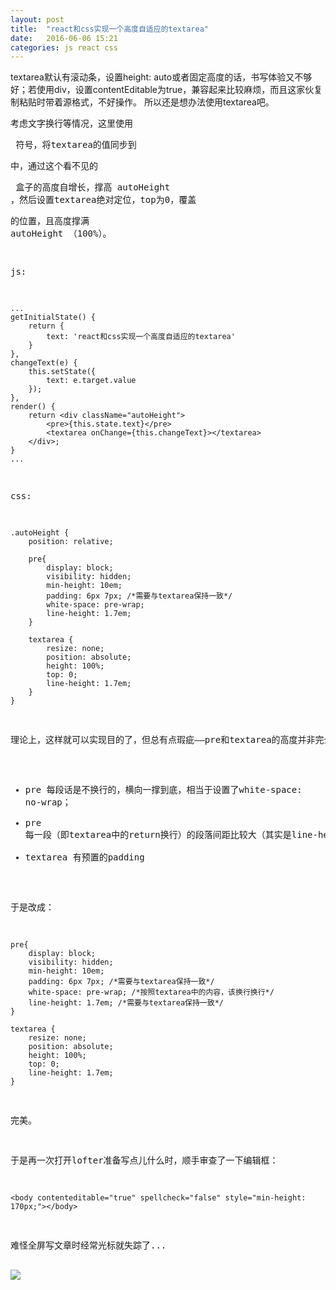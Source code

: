 ```yaml
---
layout: post
title:  "react和css实现一个高度自适应的textarea"
date:   2016-06-06 15:21
categories: js react css
---
```


textarea默认有滚动条，设置height: auto或者固定高度的话，书写体验又不够好；若使用div，设置contentEditable为true，兼容起来比较麻烦，而且这家伙复制粘贴时带着源格式，不好操作。
所以还是想办法使用textarea吧。<!--more-->

考虑文字换行等情况，这里使用 <pre> 符号，将textarea的值同步到 <pre> 中，通过这个看不见的 <pre> 盒子的高度自增长，撑高 autoHeight ，然后设置textarea绝对定位，top为0，覆盖<pre>的位置，且高度撑满 autoHeight （100%）。

js:

    ...
    getInitialState() {
        return {
            text: 'react和css实现一个高度自适应的textarea'
        }
    },
    changeText(e) {
        this.setState({
            text: e.target.value
        });
    },
    render() {
        return <div className="autoHeight">
            <pre>{this.state.text}</pre>
            <textarea onChange={this.changeText}></textarea>
        </div>;
    }
    ...

css:

    .autoHeight {
        position: relative;

        pre{
            display: block;
            visibility: hidden;
            min-height: 10em;
            padding: 6px 7px; /*需要与textarea保持一致*/
            white-space: pre-wrap;
            line-height: 1.7em;
        }

        textarea {
            resize: none;
            position: absolute;
            height: 100%;
            top: 0;
            line-height: 1.7em;
        }
    }

理论上，这样就可以实现目的了，但总有点瑕疵——pre和textarea的高度并非完全相等，于是，我将pre的visibility和textarea的top注释掉，对比两个在页面上的表现，发现：

* pre 每段话是不换行的，横向一撑到底，相当于设置了white-space: no-wrap；
* pre 每一段（即textarea中的return换行）的段落间距比较大（其实是line-height）；
* textarea 有预置的padding

于是改成：

    pre{
        display: block;
        visibility: hidden;
        min-height: 10em;
        padding: 6px 7px; /*需要与textarea保持一致*/
        white-space: pre-wrap; /*按照textarea中的内容，该换行换行*/
        line-height: 1.7em; /*需要与textarea保持一致*/
    }

    textarea {
        resize: none;
        position: absolute;
        height: 100%;
        top: 0;
        line-height: 1.7em;
    }

完美。

于是再一次打开lofter准备写点儿什么时，顺手审查了一下编辑框：
    
    <body contenteditable="true" spellcheck="false" style="min-height: 170px;"></body>

难怪全屏写文章时经常光标就失踪了...

<img src="http://imgsrc.baidu.com/forum/w%3D580/sign=e98e7a017ed98d1076d40c39113eb807/8db1cb13495409231a078f839058d109b2de49e5.jpg"/>

